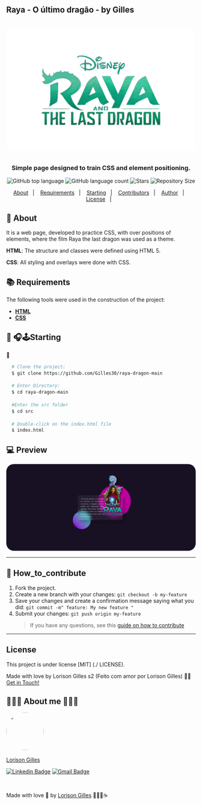 ## Raya - O último dragão - by Gilles

<h1 align="center">
  <p align="center">
    <img alt="Raya" src="./assets/logoRaya.png" width="500px" />
  </p>

  <h3 align="center">
  Simple page designed to train CSS and element positioning. 
  </h3>
  <p align="center">
     <img alt="GitHub top language" src="https://img.shields.io/github/languages/top/Gilles30/raya-dragon-main?color=1db954">
      <img alt="GitHub language count" src="https://img.shields.io/github/languages/count/Gilles30/raya-dragon-main?color=1db954">
      <img alt="Stars" src="https://img.shields.io/github/stars/Gilles30/raya-dragon-main?color=1db954">
      <img alt="Repository Size" src="https://img.shields.io/github/repo-size/Gilles30/raya-dragon-main?color=1db954">
  </p>
</h1>

<p align="center">
  <a href="#page_with_curl-sobre">About</a>&nbsp;&nbsp;&nbsp;|&nbsp;&nbsp;&nbsp;
  <a href="#books-requisitos">Requirements</a>&nbsp;&nbsp;&nbsp;|&nbsp;&nbsp;&nbsp;
  <a href="#rocket-começando">Starting</a>&nbsp;&nbsp;&nbsp;|&nbsp;&nbsp;&nbsp;
  <a href="#How_to_contribute">Contributors</a>&nbsp;&nbsp;&nbsp;|&nbsp;&nbsp;&nbsp;
  <a href="#author">Author</a>&nbsp;&nbsp;&nbsp;|&nbsp;&nbsp;&nbsp;
  <a href="#user-content-license">License</a>&nbsp;&nbsp;&nbsp;|&nbsp;&nbsp;&nbsp;
</p>

## :page_with_curl: About

It is a web page, developed to practice CSS, with over positions of elements, where the film Raya the last dragon was used as a theme.

**HTML**: The structure and classes were defined using HTML 5.

**CSS**: All styling and overlays were done with CSS.

## :books: Requirements

The following tools were used in the construction of the project:

- **[HTML](https://html.com/)**
- **[CSS](https://www.maujor.com/)**

## :rocket: 🎧🕹Starting

🚧

```bash
  # Clone the project:
  $ git clone https://github.com/Gilles30/raya-dragon-main

  # Enter Directory:
  $ cd raya-dragon-main

  #Enter the src folder
  $ cd src

  # Double-click on the index.html file
  $ index.html
```

## :computer: Preview

<p size=5>
  <img style="border-radius:20px;" src="./assets/raya1.jpg">
</p>

---

## 👾 How_to_contribute

1. Fork the project.
2. Create a new branch with your changes: `git checkout -b my-feature`
3. Save your changes and create a confirmation message saying what you did: `git commit -m" feature: My new feature "`
4. Submit your changes: `git push origin my-feature`
   > If you have any questions, see this [guide on how to contribute](./CONTRIBUTING.md)

---

## License

This project is under license [MIT] (./ LICENSE).

Made with love by Lorison Gilles s2 (Feito com amor por Lorison Gilles) 👋🏽 [Get in Touch!](Https://www.linkedin.com/in/lorison-gilles/)

## 👨🏻‍🚀 About me 👨🏻‍🔬

<a href="https://www.linkedin.com/in/lorison-gilles/">
 <img style="border-radius:50%; width:100px; height:100px;" src="https://avatars.githubusercontent.com/u/54437398?s=460&u=72d88fd3a7e3a95041d7771f3a5e6ad7f33b8740&v=4"/>
 <p>Lorison Gilles</p>

[![Linkedin Badge](https://img.shields.io/badge/-LorisonGilles-blue?style=flat-square&logo=Linkedin&logoColor=white&link=https://www.linkedin.com/in/lorison-gilles/)](https://www.linkedin.com/in/lorison-gilles/)
[![Gmail Badge](https://img.shields.io/badge/-lorison.gilles@gmail.com-c14438?style=flat-square&logo=Gmail&logoColor=white&link=mailto:lorison.gilles@gmail.com)](mailto:lorison.gilles@gmail.com)

</a>
<br>

Made with love 💜 by [Lorison Gilles](https://github.com/Gilles30) 🖖🏻👾☕
